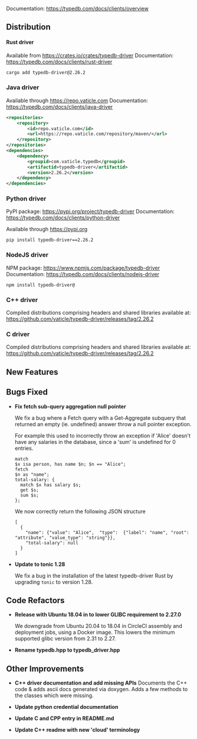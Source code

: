 Documentation: https://typedb.com/docs/clients/overview

## Distribution

#### Rust driver

Available from https://crates.io/crates/typedb-driver
Documentation: https://typedb.com/docs/clients/rust-driver


```sh
cargo add typedb-driver@2.26.2
```


### Java driver

Available through https://repo.vaticle.com
Documentation: https://typedb.com/docs/clients/java-driver

```xml
<repositories>
    <repository>
        <id>repo.vaticle.com</id>
        <url>https://repo.vaticle.com/repository/maven/</url>
    </repository>
</repositories>
<dependencies>
    <dependency>
        <groupid>com.vaticle.typedb</groupid>
        <artifactid>typedb-driver</artifactid>
        <version>2.26.2</version>
    </dependency>
</dependencies>
```

### Python driver

PyPI package: https://pypi.org/project/typedb-driver
Documentation: https://typedb.com/docs/clients/python-driver

Available through https://pypi.org

```
pip install typedb-driver==2.26.2
```

### NodeJS driver

NPM package: https://www.npmjs.com/package/typedb-driver
Documentation: https://typedb.com/docs/clients/nodejs-driver

```
npm install typedb-driver@
```

### C++ driver

Compiled distributions comprising headers and shared libraries available at: https://github.com/vaticle/typedb-driver/releases/tag/2.26.2

### C driver

Compiled distributions comprising headers and shared libraries available at: https://github.com/vaticle/typedb-driver/releases/tag/2.26.2



## New Features


## Bugs Fixed
- **Fix fetch sub-query aggregation null pointer**
  
  We fix a bug where a Fetch query with a Get-Aggregate subquery that returned an empty (ie. undefined) answer throw a null pointer exception.
  
  For example this used to incorrectly throw an exception if 'Alice' doesn't have any salaries in the database, since a 'sum' is undefined for 0 entries.
  ```
  match
  $x isa person, has name $n; $n == "Alice";
  fetch
  $n as "name";
  total-salary: {
    match $x has salary $s;
    get $s; 
    sum $s;
  };
  ```
  
  We now correctly return the following JSON structure
  ```
  [
    {
      "name": {"value": "Alice",  "type":  {"label": "name", "root": "attribute", "value_type": "string"}},
      "total-salary": null
    }
  ]
  ```
  
  
- **Update to tonic 1.28**
  
  We fix a bug in the installation of the latest typedb-driver Rust by upgrading `tonic` to version 1.28.
  
  

## Code Refactors
- **Release with Ubuntu 18.04 in to lower GLIBC requirement to 2.27.0**
  
  We downgrade from Ubuntu 20.04 to 18.04 in CircleCI assembly and deployment jobs, using a Docker image. This lowers the minimum supported glibc version from 2.31 to 2.27.

- **Rename typedb.hpp to typedb_driver.hpp**
  

## Other Improvements
- **C++ driver documentation and add missing APIs**
  Documents the C++ code & adds ascii docs generated via doxygen. Adds a few methods to the classes which were missing.
  
- **Update python credential documentation**

- **Update C and CPP entry in README.md**

- **Update C++ readme with new 'cloud' terminology**

  